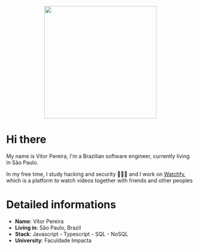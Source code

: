 
<p align="center">
    <img src="https://i.pinimg.com/originals/28/02/00/28020003d4a493c78d8202ba6c35f179.gif" width='300px'>
</p>

# Hi there

My name is Vitor Pereira, I'm a Brazilian software engineer, currently living in São Paulo.

In my free time, I study hacking and security 👨🏼‍💻 and I work on [Watchfy](https://watchfy.com/), which is a platform to watch videos together with friends and other peoples

# Detailed informations
* **Name**: Vitor Pereira
* **Living in**: São Paulo, Brazil
* **Stack**: Javascript - Typescript - SQL - NoSQL
* **University**: Faculdade Impacta
